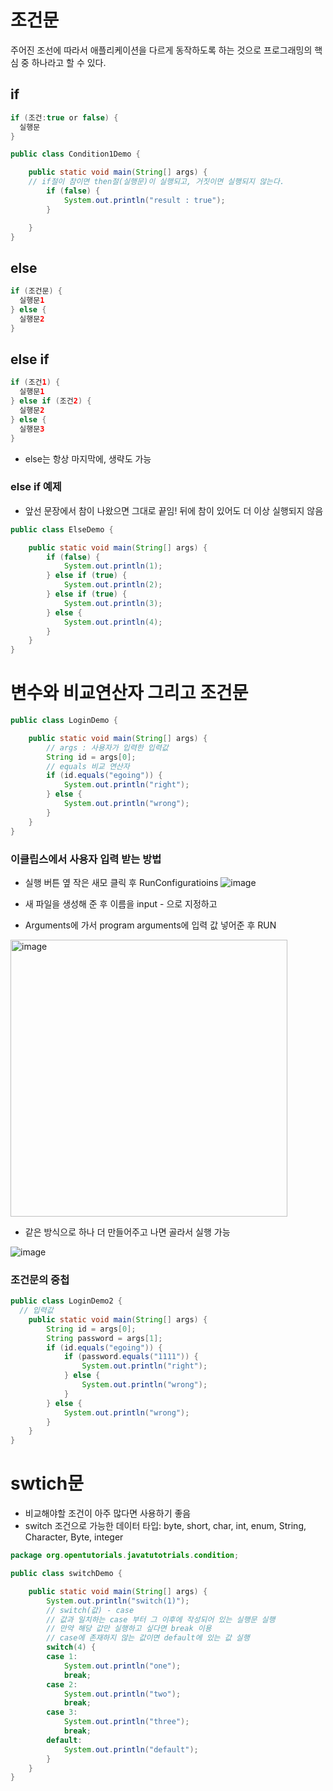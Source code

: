 # 조건문 
주어진 조선에 따라서 애플리케이션을 다르게 동작하도록 하는 것으로 프로그래밍의 핵심 중 하나라고 할 수 있다.

## if
``` java
if (조건:true or false) {
  실행문
}
```
```java
public class Condition1Demo {

	public static void main(String[] args) {
    // if절이 참이면 then절(실행문)이 실행되고, 거짓이면 실행되지 않는다.
		if (false) {
			System.out.println("result : true");
		}

	}
}
```

## else
```java
if (조건문) {
  실행문1
} else {
  실행문2
}
```

## else if
```java
if (조건1) {
  실행문1
} else if (조건2) {
  실행문2
} else {
  실행문3
}
```
- else는 항상 마지막에, 생략도 가능

### else if 예제
- 앞선 문장에서 참이 나왔으면 그대로 끝임! 뒤에 참이 있어도 더 이상 실행되지 않음
```java
public class ElseDemo {

	public static void main(String[] args) {
		if (false) {
			System.out.println(1);
		} else if (true) {
			System.out.println(2);
		} else if (true) {
			System.out.println(3);
		} else {
			System.out.println(4);
		}
	}
}

```

# 변수와 비교연산자 그리고 조건문

```java
public class LoginDemo {

	public static void main(String[] args) {
		// args : 사용자가 입력한 입력값
		String id = args[0];
		// equals 비교 연산자
		if (id.equals("egoing")) {
			System.out.println("right");
		} else {
			System.out.println("wrong");
		}
	}
}
```

### 이클립스에서 사용자 입력 받는 방법
- 실행 버튼 옆 작은 새모 클릭 후 RunConfiguratioins
![image](https://github.com/YUNA-AHN/JAVA/assets/130244216/89d8c710-6f15-4677-83bf-23e8b84d0663)

- 새 파일을 생성해 준 후 이름을 input - 으로 지정하고
- Arguments에 가서 program arguments에 입력 값 넣어준 후 RUN
  
<img width="443" alt="image" src="https://github.com/YUNA-AHN/JAVA/assets/130244216/ce8b5eda-5ee5-49fb-a39e-1543645f3a7c">


- 같은 방식으로 하나 더 만들어주고 나면 골라서 실행 가능

![image](https://github.com/YUNA-AHN/JAVA/assets/130244216/5502d4d5-a608-4d38-ab4e-ffc13a77b9f0)


### 조건문의 중첩

```java
public class LoginDemo2 {
  // 입력값
	public static void main(String[] args) {
		String id = args[0];
		String password = args[1];
		if (id.equals("egoing")) {
			if (password.equals("1111")) {
				System.out.println("right");
			} else {
				System.out.println("wrong");
			}
		} else {
			System.out.println("wrong");
		}
	}
}
```

# swtich문
- 비교해야할 조건이 아주 많다면 사용하기 좋음
- switch 조건으로 가능한 데이터 타입: byte, short, char, int, enum, String, Character, Byte, integer

```java
package org.opentutorials.javatutotrials.condition;

public class switchDemo {

	public static void main(String[] args) {
		System.out.println("switch(1)");
		// switch(값) - case
		// 값과 일치하는 case 부터 그 이후에 작성되어 있는 실행문 실행
		// 만약 해당 값만 실행하고 싶다면 break 이용
		// case에 존재하지 않는 값이면 default에 있는 값 실행
		switch(4) {
		case 1:
			System.out.println("one");
			break;
		case 2:
			System.out.println("two");
			break;
		case 3:
			System.out.println("three");
			break;
		default:
			System.out.println("default");
		}
	}
}
```



